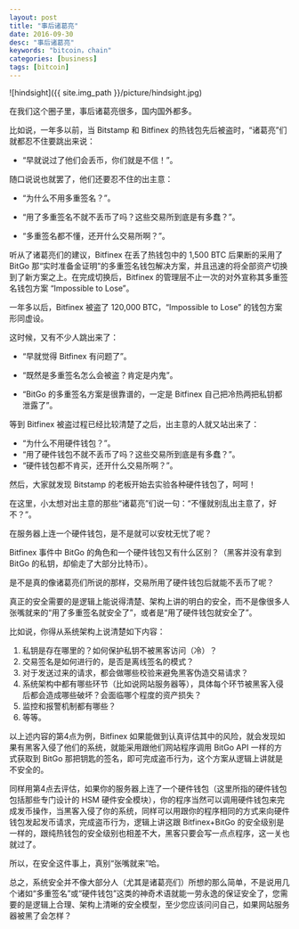 ```yaml
---
layout: post
title: "事后诸葛亮"
date: 2016-09-30
desc: "事后诸葛亮"
keywords: "bitcoin，chain"
categories: [business]
tags: [bitcoin]
---
```


![hindsight]({{ site.img_path }}/picture/hindsight.jpg)

在我们这个圈子里，事后诸葛亮很多，国内国外都多。

比如说，一年多以前，当 Bitstamp 和 Bitfinex 的热钱包先后被盗时，“诸葛亮”们就都忍不住要跳出来说：

* “早就说过了他们会丢币，你们就是不信！”。

随口说说也就罢了，他们还要忍不住的出主意：

* “为什么不用多重签名？”。

* “用了多重签名不就不丢币了吗？这些交易所到底是有多蠢？”。

* “多重签名都不懂，还开什么交易所啊？”。

听从了诸葛亮们的建议，Bitfinex 在丢了热钱包中的 1,500 BTC 后果断的采用了 BitGo 那“实时准备金证明”的多重签名钱包解决方案，并且迅速的将全部资产切换到了新方案之上。在完成切换后，Bitfinex 的管理层不止一次的对外宣称其多重签名钱包方案 “Impossible to Lose”。

一年多以后，Bitfinex 被盗了 120,000 BTC，“Impossible to Lose” 的钱包方案形同虚设。

这时候，又有不少人跳出来了：

* “早就觉得 Bitfinex 有问题了”。

* “既然是多重签名怎么会被盗？肯定是内鬼”。

* “BitGo 的多重签名方案是很靠谱的，一定是 Bitfinex 自己把冷热两把私钥都泄露了”。

等到 Bitfinex 被盗过程已经比较清楚了之后，出主意的人就又站出来了：

* “为什么不用硬件钱包？”。
* “用了硬件钱包不就不丢币了吗？这些交易所到底是有多蠢？”。
* “硬件钱包都不肯买，还开什么交易所啊？”。

然后，大家就发现 Bitstamp 的老板开始去实验各种硬件钱包了，呵呵！

在这里，小太想对出主意的那些“诸葛亮”们说一句：“不懂就别乱出主意了，好不？”。

在服务器上连一个硬件钱包，是不是就可以安枕无忧了呢？

Bitfinex 事件中 BitGo 的角色和一个硬件钱包又有什么区别？（黑客并没有拿到 BitGo 的私钥，却偷走了大部分比特币）。

是不是真的像诸葛亮们所说的那样，交易所用了硬件钱包后就能不丢币了呢？

真正的安全需要的是逻辑上能说得清楚、架构上讲的明白的安全，而不是像很多人张嘴就来的“用了多重签名就安全了”，或者是“用了硬件钱包就安全了”。

比如说，你得从系统架构上说清楚如下内容：

1. 私钥是存在哪里的？如何保护私钥不被黑客访问（冷）？
2. 交易签名是如何进行的，是否是离线签名的模式？
3. 对于发送过来的请求，都会做哪些校验来避免黑客伪造交易请求？
4. 系统架构中都有哪些环节（比如说网站服务器等），具体每个环节被黑客入侵后都会造成哪些破坏？会面临哪个程度的资产损失？
5. 监控和报警机制都有哪些？
6. 等等。

以上述内容的第4点为例，Bitfinex 如果能做到认真评估其中的风险，就会发现如果有黑客入侵了他们的系统，就能采用跟他们网站程序调用 BitGo API 一样的方式获取到 BitGo 那把钥匙的签名，即可完成盗币行为，这个方案从逻辑上讲就是不安全的。

同样用第4点去评估，如果你的服务器上连了一个硬件钱包（这里所指的硬件钱包包括那些专门设计的 HSM 硬件安全模块），你的程序当然可以调用硬件钱包来完成发币操作，当黑客入侵了你的系统，同样可以用跟你的程序相同的方式来向硬件钱包发起发币请求，完成盗币行为，逻辑上讲这跟 Bitfinex+BitGo 的安全级别是一样的，跟纯热钱包的安全级别也相差不大，黑客只要会写一点点程序，这一关也就过了。

所以，在安全这件事上，真别“张嘴就来”哈。

总之，系统安全并不像大部分人（尤其是诸葛亮们）所想的那么简单，不是说用几个诸如“多重签名”或“硬件钱包”这类的神奇术语就能一劳永逸的保证安全了，您需要的是逻辑上合理、架构上清晰的安全模型，至少您应该问问自己，如果网站服务器被黑了会怎样？

